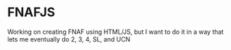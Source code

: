 # FNAFJS
Working on creating FNAF using HTML/JS, but I want to do it in a way that lets me eventually do 2, 3, 4, SL, and UCN

